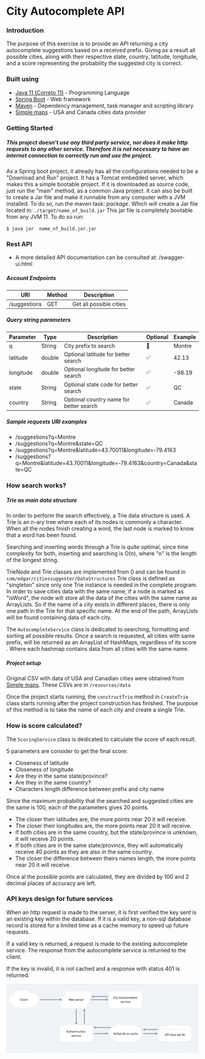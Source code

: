 # City Autocomplete API

### Introduction
The purpose of this exercise is to provide an API returning a city autocomplete suggestions based on a received prefix.
Giving as a result all possible cities, along with their respective state, country, latitude, longitude, and a score
representing the probability the suggested city is correct.

### Built using
* [Java 11 (Correto 11)](https://docs.aws.amazon.com/corretto/latest/corretto-11-ug/downloads-list.html) - Programming Language
* [Spring Boot](https://spring.io/projects/spring-boot) - Web framework
* [Maven](https://maven.apache.org) - Dependency management, task manager and scripting library
* [Simple maps](https://simplemaps.com/data) - USA and Canada cities data provider

### Getting Started
##### This project doesn't use any third party service, nor does it make http requests to any other service. Therefore it is not necessary to have an internet connection to correctly run and use the project.

As a Spring boot project, it already has all the configurations needed to be a "Download and Run" project.
It has a Tomcat embedded server, which makes this a simple bootable project.
If it is downloaded as source code, just run the "main" method, as a common Java project.
It can also be built to create a Jar file and make it runnable from any computer with a JVM installed.
To do so, run the maven task: *package*. Which will create a Jar file located in: `./target/name_of_build.jar`
This jar file is completely bootable from any JVM 11. To do so run:
```
$ java jar  name_of_build.jar.jar
```

### Rest API
* A more detailed API documentation can be consulted at: /swagger-ui.html

##### Account Endpoints
| URI | Method  | Description |
| ------------- | ------------- | ------------- |
| /suggestions  | GET  | Get all possible cities
##### Query string parameters
| Parameter | Type | Description | Optional | Example |
| ------------- | ------------- | ------------- | ------------- | ------------- |
| q  | String  | City prefix to search |  🚫 | Montre
| latitude  | double  | Optional latitude for better search |  ✅ | 42.13
| longitude  | double  | Optional longitude for better search |  ✅ | -98.19
| state  | String  | Optional state code for better search |  ✅ | QC
| country  | String  | Optional country name for better search |  ✅ | Canada
##### Sample requests URI examples
* /suggestions?q=Montre
* /suggestions?q=Montre&state=QC
* /suggestions?q=Montre&latitude=43.70011&longitude=-79.4163
* /suggestions?q=Montre&latitude=43.70011&longitude=-79.4163&country=Canada&state=QC

### How search works?
##### Trie as main data structure
In order to perform the search effectively, a Trie data structure is used.
A Trie is an n-ary tree where each of its nodes is commonly a character. When all the nodes finish creating a word,
the last node is marked to know that a word has been found.

Searching and inserting words through a Trie is quite optimal, since time complexity for both, inserting and searching
is O(n), where "n" is the length of the longest string.

TrieNode and Trie classes are implemented from 0 and can be found in `com/edgar/citiessuggester/DataStructures`
Trie class is defined as "singleton" since only one Trie instance is needed in the complete program.
In order to save cities data with the same name, if a node is marked as "isWord", the node will store all the data
of the cities with the same name as ArrayLists.
So if the name of a city exists in different places, there is only one path in the Trie for that specific name. At the end of
the path, ArrayLists will be found containing data of each city.

The `AutocompleteService` class is dedicated to searching, formatting and sorting all possible results.
Once a search is requested, all cities with same prefix, will be returned as an ArrayList of HashMaps, regardless of its score . Where each hashmap
contains data from all cities with the same name.

##### Project setup
Original CSV with data of USA and Canadian cities were obtained from [Simple maps](https://simplemaps.com/data).
These CSVs are in `/resources/data`

Once the project starts running, the `constructTrie` method in `CreateTrie` class starts running after
the project construction has finished.
The purpose of this method is to take the name of each city and create a single Trie.

### How is score calculated?
The `ScoringService` class is dedicated to calculate the score of each result.

5 parameters are consider to get the final score:
* Closeness of latitude
* Closeness of longitude
* Are they in the same state/province?
* Are they in the same country?
* Characters length difference between prefix and city name

Since the maximum probability that the searched and suggested cities are the same is 100, each of the parameters
gives 20 points.
* The closer their latitudes are, the more points near 20 it will receive.
* The closer their longitudes are, the more points near 20 it will receive.
* If both cities are in the same country, but the state/province is unknown, it will receive 20 points.
* If both cities are in the same state/province, they will automatically receive 40 points as they are also in the same country.
* The closer the difference between theirs names length, the more points near 20 it will receive.

Once al the possible points are calculated, they are divided by 100 and 2 decimal places of accuracy are left.


### API keys design for future services

When an http request is made to the server, it is first verified the key sent is an existing key within the database.
If it is a valid key, a non-sql database record is stored for a limited time as a cache memory to speed up future requests.

If a valid key is returned, a request is made to the existing autocomplete service. The response from the autocomplete
service is returned to the client.

If the key is invalid, it is not cached and a response with status 401 is returned.

![Alt text](src/main/resources/static/ApiKeysDesign.png "Design")
